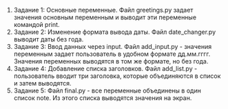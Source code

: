 1. Задание 1: Основные переменные. Файл greetings.py задает значения основным переменным и выводит эти переменные командой print.
2. Задание 2: Изменение формата вывода даты. Файл date_changer.py выводит даты без года.
3. Задание 3: Ввод данных через input. Файл add_input.py - значения переменным задает пользователь в удобном формате дд.мм.гггг. Значения переменных выводятся в том же формате, но без года.
4. Задание 4: Добавление списка заголовков. Файл add_list.py - пользователь вводит три заголовка, которые объединяются в список и затем выводятся.
5. Задание 5: Файл final.py - все переменные объединены в один список note. Из этого списка выводятся значения на экран. 
